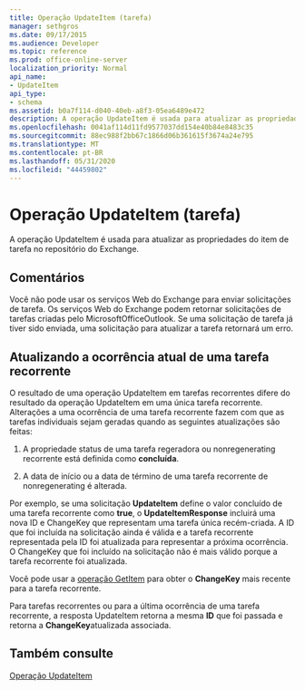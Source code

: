 ```yaml
---
title: Operação UpdateItem (tarefa)
manager: sethgros
ms.date: 09/17/2015
ms.audience: Developer
ms.topic: reference
ms.prod: office-online-server
localization_priority: Normal
api_name:
- UpdateItem
api_type:
- schema
ms.assetid: b0a7f114-d040-40eb-a8f3-05ea6489e472
description: A operação UpdateItem é usada para atualizar as propriedades do item de tarefa no repositório do Exchange.
ms.openlocfilehash: 0041af114d11fd9577037dd154e40b84e8483c35
ms.sourcegitcommit: 88ec988f2bb67c1866d06b361615f3674a24e795
ms.translationtype: MT
ms.contentlocale: pt-BR
ms.lasthandoff: 05/31/2020
ms.locfileid: "44459802"
---
```

# <a name="updateitem-operation-task"></a>Operação UpdateItem (tarefa)

A operação UpdateItem é usada para atualizar as propriedades do item de tarefa no repositório do Exchange.
  
## <a name="remarks"></a>Comentários

Você não pode usar os serviços Web do Exchange para enviar solicitações de tarefa. Os serviços Web do Exchange podem retornar solicitações de tarefas criadas pelo MicrosoftOfficeOutlook. Se uma solicitação de tarefa já tiver sido enviada, uma solicitação para atualizar a tarefa retornará um erro.
  
## <a name="updating-the-current-occurrence-of-a-recurring-task"></a>Atualizando a ocorrência atual de uma tarefa recorrente

O resultado de uma operação UpdateItem em tarefas recorrentes difere do resultado da operação UpdateItem em uma única tarefa recorrente. Alterações a uma ocorrência de uma tarefa recorrente fazem com que as tarefas individuais sejam geradas quando as seguintes atualizações são feitas:
  
1. A propriedade status de uma tarefa regeradora ou nonregenerating recorrente está definida como **concluída**.
    
2. A data de início ou a data de término de uma tarefa recorrente de nonregenerating é alterada.
    
Por exemplo, se uma solicitação **UpdateItem** define o valor concluído de uma tarefa recorrente como **true**, o **UpdateItemResponse** incluirá uma nova ID e ChangeKey que representam uma tarefa única recém-criada. A ID que foi incluída na solicitação ainda é válida e a tarefa recorrente representada pela ID foi atualizada para representar a próxima ocorrência. O ChangeKey que foi incluído na solicitação não é mais válido porque a tarefa recorrente foi atualizada. 
  
Você pode usar a [operação GetItem](getitem-operation.md) para obter o **ChangeKey** mais recente para a tarefa recorrente. 
  
Para tarefas recorrentes ou para a última ocorrência de uma tarefa recorrente, a resposta UpdateItem retorna a mesma **ID** que foi passada e retorna a **ChangeKey**atualizada associada.
  
## <a name="see-also"></a>Também consulte



[Operação UpdateItem](updateitem-operation.md)

